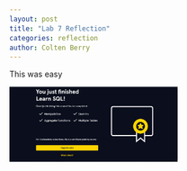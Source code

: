 ```yaml
---
layout: post
title: "Lab 7 Reflection"
categories: reflection
author: Colten Berry
---
```

This was easy

<html>
    <img src = "/Lab7SS.png" width = "300" alt = "pic is not here">
</html>
